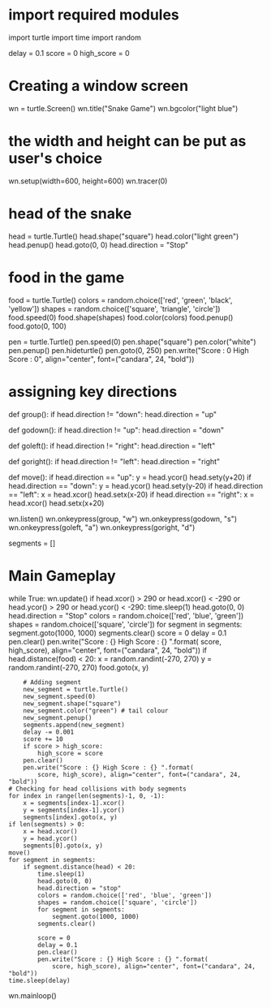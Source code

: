  # import required modules
import turtle
import time
import random

delay = 0.1
score = 0
high_score = 0

# Creating a window screen
wn = turtle.Screen()
wn.title("Snake Game")
wn.bgcolor("light blue")
# the width and height can be put as user's choice
wn.setup(width=600, height=600)
wn.tracer(0)

# head of the snake
head = turtle.Turtle()
head.shape("square")
head.color("light green")
head.penup()
head.goto(0, 0)
head.direction = "Stop"

# food in the game
food = turtle.Turtle()
colors = random.choice(['red', 'green', 'black', 'yellow'])
shapes = random.choice(['square', 'triangle', 'circle'])
food.speed(0)
food.shape(shapes)
food.color(colors)
food.penup()
food.goto(0, 100)

pen = turtle.Turtle()
pen.speed(0)
pen.shape("square")
pen.color("white")
pen.penup()
pen.hideturtle()
pen.goto(0, 250)
pen.write("Score : 0 High Score : 0", align="center",
		font=("candara", 24, "bold"))


# assigning key directions
def group():
	if head.direction != "down":
		head.direction = "up"


def godown():
	if head.direction != "up":
		head.direction = "down"


def goleft():
	if head.direction != "right":
		head.direction = "left"


def goright():
	if head.direction != "left":
		head.direction = "right"


def move():
	if head.direction == "up":
		y = head.ycor()
		head.sety(y+20)
	if head.direction == "down":
		y = head.ycor()
		head.sety(y-20)
	if head.direction == "left":
		x = head.xcor()
		head.setx(x-20)
	if head.direction == "right":
		x = head.xcor()
		head.setx(x+20)


wn.listen()
wn.onkeypress(group, "w")
wn.onkeypress(godown, "s")
wn.onkeypress(goleft, "a")
wn.onkeypress(goright, "d")

segments = []


# Main Gameplay
while True:
	wn.update()
	if head.xcor() > 290 or head.xcor() < -290 or head.ycor() > 290 or head.ycor() < -290:
		time.sleep(1)
		head.goto(0, 0)
		head.direction = "Stop"
		colors = random.choice(['red', 'blue', 'green'])
		shapes = random.choice(['square', 'circle'])
		for segment in segments:
			segment.goto(1000, 1000)
		segments.clear()
		score = 0
		delay = 0.1
		pen.clear()
		pen.write("Score : {} High Score : {} ".format(
			score, high_score), align="center", font=("candara", 24, "bold"))
	if head.distance(food) < 20:
		x = random.randint(-270, 270)
		y = random.randint(-270, 270)
		food.goto(x, y)

		# Adding segment
		new_segment = turtle.Turtle()
		new_segment.speed(0)
		new_segment.shape("square")
		new_segment.color("green") # tail colour
		new_segment.penup()
		segments.append(new_segment)
		delay -= 0.001
		score += 10
		if score > high_score:
			high_score = score
		pen.clear()
		pen.write("Score : {} High Score : {} ".format(
			score, high_score), align="center", font=("candara", 24, "bold"))
	# Checking for head collisions with body segments
	for index in range(len(segments)-1, 0, -1):
		x = segments[index-1].xcor()
		y = segments[index-1].ycor()
		segments[index].goto(x, y)
	if len(segments) > 0:
		x = head.xcor()
		y = head.ycor()
		segments[0].goto(x, y)
	move()
	for segment in segments:
		if segment.distance(head) < 20:
			time.sleep(1)
			head.goto(0, 0)
			head.direction = "stop"
			colors = random.choice(['red', 'blue', 'green'])
			shapes = random.choice(['square', 'circle'])
			for segment in segments:
				segment.goto(1000, 1000)
			segments.clear()

			score = 0
			delay = 0.1
			pen.clear()
			pen.write("Score : {} High Score : {} ".format(
				score, high_score), align="center", font=("candara", 24, "bold"))
	time.sleep(delay)

wn.mainloop()
